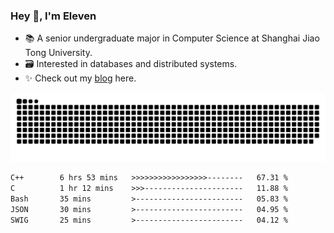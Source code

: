 ### Hey 👋, I'm Eleven

- 📚 A senior undergraduate major in Computer Science at Shanghai Jiao Tong University.
- 🗃️ Interested in databases and distributed systems.
- ✨ Check out my [blog](https://blog.eleven.wiki) here.

![github contribution grid snake animation](https://raw.githubusercontent.com/El-even-11/El-even-11/output/github-contribution-grid-snake.svg)

<!--START_SECTION:waka-->

```txt
C++        6 hrs 53 mins   >>>>>>>>>>>>>>>>>--------   67.31 %
C          1 hr 12 mins    >>>----------------------   11.88 %
Bash       35 mins         >------------------------   05.83 %
JSON       30 mins         >------------------------   04.95 %
SWIG       25 mins         >------------------------   04.12 %
```

<!--END_SECTION:waka-->
